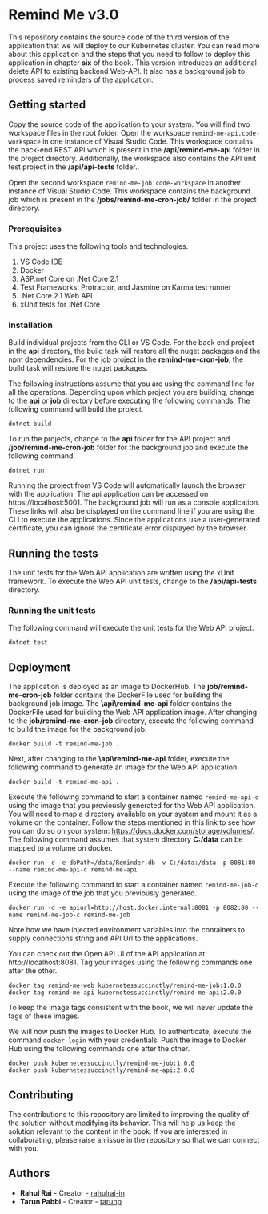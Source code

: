 # Remind Me v3.0

This repository contains the source code of the third version of the application that we will deploy to our Kubernetes cluster. You can read more about this application and the steps that you need to follow to deploy this application in chapter **six** of the book. This version introduces an additional delete API to existing backend Web-API. It also has a background job to process saved reminders of the application.

## Getting started

Copy the source code of the application to your system. You will find two workspace files in the root folder. Open the workspace `remind-me-api.code-workspace` in one instance of Visual Studio Code. This workspace contains the back-end REST API which is present in the **/api/remind-me-api** folder in the project directory. Additionally, the workspace also contains the API unit test project in the **/api/api-tests** folder..

Open the second workspace `remind-me-job.code-workspace` in another instance of Visual Studio Code. This workspace contains the background job which is present in the **/jobs/remind-me-cron-job/** folder in the project directory.

### Prerequisites

This project uses the following tools and technologies.

1. VS Code IDE
2. Docker
3. ASP.net Core on .Net Core 2.1
5. Test Frameworks: Protractor, and Jasmine on Karma test runner
6. .Net Core 2.1 Web API
7. xUnit tests for .Net Core

### Installation

Build individual projects from the CLI or VS Code. For the back end project in the **api** directory, the build task will restore all the nuget packages and the npm dependencies. For the job project in the **remind-me-cron-job**, the build task will restore the nuget packages.

The following instructions assume that you are using the command line for all the operations. Depending upon which project you are building, change to the **api** or **job** directory before executing the following commands. The following command will build the project.

```
dotnet build
```

To run the projects, change to the **api** folder for the API project and **/job/remind-me-cron-job** folder for the background job and execute the following command.

```
dotnet run
```

Running the project from VS Code will automatically launch the browser with the application. The api application can be accessed on https://localhost:5001. The background job will run as a console application. These links will also be displayed on the command line if you are using the CLI to execute the applications. Since the applications use a user-generated certificate, you can ignore the certificate error displayed by the browser.

## Running the tests

The unit tests for the Web API application are written using the xUnit framework. To execute the Web API unit tests, change to the **/api/api-tests** directory.

### Running the unit tests

The following command will execute the unit tests for the Web API project.

```
dotnet test
```

## Deployment

The application is deployed as an image to DockerHub. The **job/remind-me-cron-job** folder contains the DockerFile used for building the background job image. The **\api\remind-me-api** folder contains the DockerFile used for building the Web API application image. After changing to the **job/remind-me-cron-job** directory, execute the following command to build the image for the background job.

```
docker build -t remind-me-job .
```

Next, after changing to the **\api\remind-me-api** folder, execute the following command to generate an image for the Web API application.

```
docker build -t remind-me-api .
```

Execute the following command to start a container named `remind-me-api-c` using the image that you previously generated for the Web API application. You will need to map a directory available on your system and mount it as a volume on the container. Follow the steps mentioned in this link to see how you can do so on your system: https://docs.docker.com/storage/volumes/. The following command assumes that system directory **C:/data** can be mapped to a volume on docker.

```
docker run -d -e dbPath=/data/Reminder.db -v C:/data:/data -p 8081:80 --name remind-me-api-c remind-me-api
```

Execute the following command to start a container named `remind-me-job-c` using the image of the job that you previously generated.

```
docker run -d -e apiurl=http://host.docker.internal:8081 -p 8082:80 --name remind-me-job-c remind-me-job
```

Note how we have injected environment variables into the containers to supply connections string and API Url to the applications.

You can check out the Open API UI of the API application at http://localhost:8081. Tag your images using the following commands one after the other.

```
docker tag remind-me-web kubernetessuccinctly/remind-me-job:1.0.0
docker tag remind-me-api kubernetessuccinctly/remind-me-api:2.0.0
```

To keep the image tags consistent with the book, we will never update the tags of these images.

We will now push the images to Docker Hub. To authenticate, execute the command `docker login` with your credentials. Push the image to Docker Hub using the following commands one after the other.

```
docker push kubernetessuccinctly/remind-me-job:1.0.0
docker push kubernetessuccinctly/remind-me-api:2.0.0
```

## Contributing

The contributions to this repository are limited to improving the quality of the solution without modifying its behavior. This will help us keep the solution relevant to the content in the book. If you are interested in collaborating, please raise an issue in the repository so that we can connect with you.

## Authors

- **Rahul Rai** - Creator - [rahulrai-in](https://github.com/rahulrai-in)
- **Tarun Pabbi** - Creator - [tarunp](https://github.com/tarunp)
